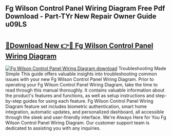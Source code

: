 ## Fg Wilson Control Panel Wiring Diagram Free Pdf Download - Part-TYr New Repair Owner Guide u09LS

# <h2><a href="http://dfseval.blite.top/?on=Fg+Wilson+Control+Panel+Wiring+Diagram">🔗Download New 👉🔴 Fg Wilson Control Panel Wiring Diagram</a></h2>

[![Fg Wilson Control Panel Wiring Diagram download](https://i.imgur.com/lujVjoI.png)](http://dfseval.blite.top/?on=Fg+Wilson+Control+Panel+Wiring+Diagram)
Troubleshooting Made Simple This guide offers valuable insights into troubleshooting common issues with your new Fg Wilson Control Panel Wiring Diagram. Prior to operating your Fg Wilson Control Panel Wiring Diagram, take the time to read through this manual thoroughly. It contains valuable information about the product's features and functions, as well as setup instructions and step-by-step guides for using each feature. Fg Wilson Control Panel Wiring Diagram feature set includes biometric authentication, smart home integration, automatic updates, and personalized dashboard, all accessible through the sleek and user-friendly interface. We're Always Here for You Fg Wilson Control Panel Wiring Diagram. Our customer support team is dedicated to assisting you with any inquiries.
